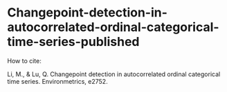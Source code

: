 # Changepoint-detection-in-autocorrelated-ordinal-categorical-time-series-published

How to cite: <br/>

Li, M., & Lu, Q. Changepoint detection in autocorrelated ordinal categorical time series. Environmetrics, e2752.
